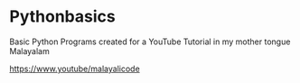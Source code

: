 # Pythonbasics

Basic Python Programs created for a YouTube Tutorial in my mother tongue Malayalam 

https://www.youtube/malayalicode
